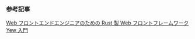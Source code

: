 ### 参考記事
[Web フロントエンドエンジニアのための Rust 製 Web フロントフレームワーク Yew 入門](https://zenn.dev/azukiazusa/articles/rust-base-web-front-fremework-yew)
